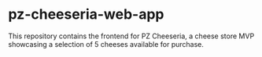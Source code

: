 # pz-cheeseria-web-app
This repository contains the frontend for PZ Cheeseria, a cheese store MVP showcasing a selection of 5 cheeses available for purchase.
